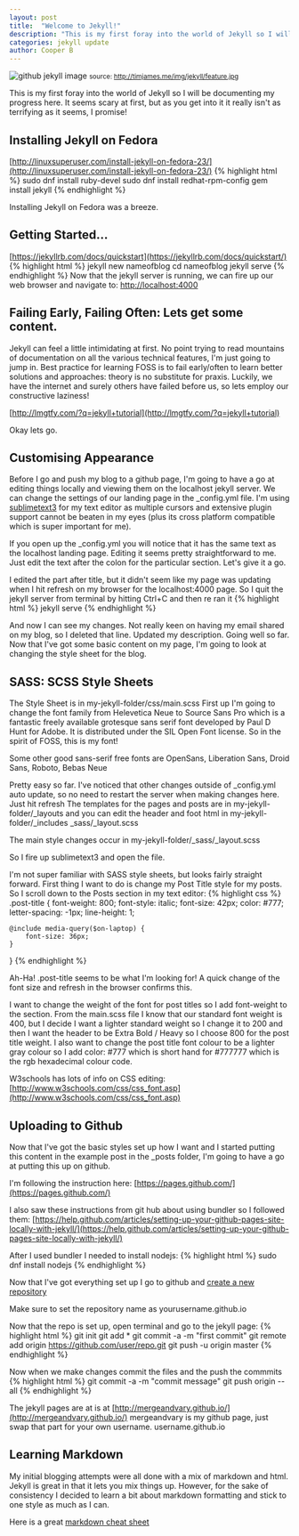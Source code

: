 ```yaml
---
layout: post
title:  "Welcome to Jekyll!"
description: "This is my first foray into the world of Jekyll so I will be documenting my progress here. It seems scary at first, but as you get into it it really isn't as terrifying as it seems, I promise!"
categories: jekyll update
author: Cooper B
---
```


![github jekyll image](http://timjames.me/img/jekyll/feature.jpg)
<small>source: http://timjames.me/img/jekyll/feature.jpg</small>

This is my first foray into the world of Jekyll so I will be documenting my progress here. It seems scary at first, but as you get into it it really isn't as terrifying as it seems, I promise!

## Installing Jekyll on Fedora
[http://linuxsuperuser.com/install-jekyll-on-fedora-23/](http://linuxsuperuser.com/install-jekyll-on-fedora-23/)
{% highlight html %}
sudo dnf install ruby-devel
sudo dnf install redhat-rpm-config
gem install jekyll
{% endhighlight %}

Installing Jekyll on Fedora was a breeze.

## Getting Started…
[https://jekyllrb.com/docs/quickstart](https://jekyllrb.com/docs/quickstart/)
{% highlight html %}
jekyll new nameofblog
cd nameofblog
jekyll serve
{% endhighlight %}
Now that the jekyll server is running, we can fire up our web browser and navigate to: [http://localhost:4000](http://localhost:4000)

## Failing Early, Failing Often: Lets get some content.
Jekyll can feel a little intimidating at first. No point trying to read mountains of documentation on all the various technical features, I'm just going to jump in. Best practice for learning FOSS is to fail early/often to learn better solutions and approaches: theory is no substitute for praxis. Luckily, we have the internet and surely others have failed before us, so lets employ our constructive laziness!

[http://lmgtfy.com/?q=jekyll+tutorial](http://lmgtfy.com/?q=jekyll+tutorial)

Okay lets go.

## Customising Appearance
Before I go and push my blog to a github page, I'm going to have a go at editing things locally and viewing them on the localhost jekyll server.
We can change the settings of our landing page in the _config.yml file. I'm using [sublimetext3](https://www.sublimetext.com/3) for my text editor as multiple cursors and extensive plugin support cannot be beaten in my eyes (plus its cross platform compatible which is super important for me).

If you open up the _config.yml you will notice that it has the same text as the localhost landing page. Editing it seems pretty straightforward to me. Just edit the text after the colon for the particular section. Let's give it a go.

I edited the part after title, but it didn't seem like my page was updating when I hit refresh on my browser for the localhost:4000 page. So I quit the jekyll server from terminal by hitting Ctrl+C and then re ran it
{% highlight html %}
jekyll serve
{% endhighlight %}


And now I can see my changes. 
Not really keen on having my email shared on my blog, so I deleted that line. Updated my description. Going well so far. Now that I've got some basic content on my page, I'm going to look at changing the style sheet for the blog.


## SASS: SCSS Style Sheets
The Style Sheet is in my-jekyll-folder/css/main.scss
First up I'm going to change the font family from Helevetica Neue to Source Sans Pro which is a fantastic freely available grotesque sans serif font developed by Paul D Hunt for Adobe. It is distributed under the SIL Open Font license. So in the spirit of FOSS, this is my font!  

Some other good sans-serif free fonts are OpenSans, Liberation Sans, Droid Sans, Roboto, Bebas Neue

Pretty easy so far.
I've noticed that other changes outside of _config.yml auto update, so no need to restart the server when making changes here. Just hit refresh
The templates for the pages and posts are in my-jekyll-folder/_layouts and you can edit the header and foot html in my-jekyll-folder/_includes
_sass/_layout.scss

The main style changes occur in my-jekyll-folder/_sass/_layout.scss 

So I fire up sublimetext3 and open the file.

I'm not super familiar with SASS style sheets, but looks fairly straight forward. First thing I want to do is change my Post Title style for my posts. So I scroll down to the Posts section in my text editor:
{% highlight css %}
.post-title {
    font-weight: 800;
    font-style: italic;
    font-size: 42px;
    color: #777;
    letter-spacing: -1px;
    line-height: 1;

    @include media-query($on-laptop) {
        font-size: 36px;
    }
}
{% endhighlight %}

Ah-Ha! .post-title seems to be what I'm looking for! A quick change of the font size and refresh in the browser confirms this. 

I want to change the weight of the font for post titles so I add font-weight to the section. From the main.scss file I know that our standard font weight is 400, but I decide I want a lighter standard weight so I change it to 200 and then I want the header to be Extra Bold / Heavy so I choose 800 for the post title weight. I also want to change the post title font colour to be a lighter gray colour so I add color: #777 which is short hand for #777777 which is the rgb hexadecimal colour code.

W3schools has lots of info on CSS editing:   [http://www.w3schools.com/css/css_font.asp](http://www.w3schools.com/css/css_font.asp)

## Uploading to Github
Now that I've got the basic styles set up how I want and I started putting this content in the example post in the _posts folder, I'm going to have a go at putting this up on github.

I'm following the instruction here: [https://pages.github.com/](https://pages.github.com/)

I also saw these instructions from git hub about using bundler so I followed them: [https://help.github.com/articles/setting-up-your-github-pages-site-locally-with-jekyll/](https://help.github.com/articles/setting-up-your-github-pages-site-locally-with-jekyll/)

After I used bundler I needed to install nodejs: 
{% highlight html %}
sudo dnf install nodejs
{% endhighlight %}

Now that I've got everything set up I go to github and [create a new repository](https://github.com/new)

Make sure to set the repository name as yourusername.github.io

Now that the repo is set up, open terminal and go to the jekyll page:
{% highlight html %}
git init
git add *
git commit -a -m "first commit"
git remote add origin https://github.com/user/repo.git
git push -u origin master
{% endhighlight %}

Now when we make changes commit the files and the push the commmits
{% highlight html %}
git commit -a -m "commit message"
git push origin --all
{% endhighlight %}

The jekyll pages are at is at [http://mergeandvary.github.io/](http://mergeandvary.github.io/)
mergeandvary is my github page, just swap that part for your own username.
username.github.io

## Learning Markdown
My initial blogging attempts were all done with a mix of markdown and html. Jekyll is great in that it lets you mix things up. However, for the sake of consistency I decided to learn a bit about markdown formatting and stick to one style as much as I can.

Here is a great [markdown cheat sheet](https://github.com/adam-p/markdown-here/wiki/Markdown-Cheatsheet)
